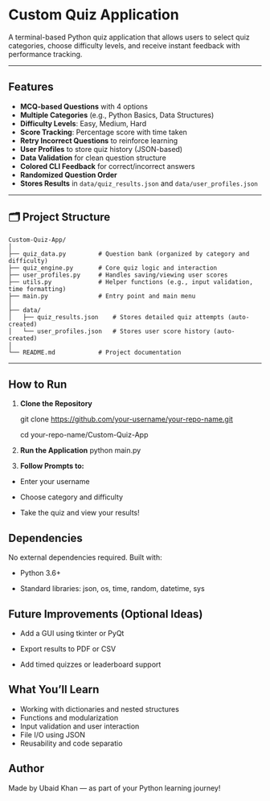 #  Custom Quiz Application

A terminal-based Python quiz application that allows users to select quiz categories, choose difficulty levels, and receive instant feedback with performance tracking.

---

## Features

- **MCQ-based Questions** with 4 options
- **Multiple Categories** (e.g., Python Basics, Data Structures)
- **Difficulty Levels**: Easy, Medium, Hard
- **Score Tracking**: Percentage score with time taken
- **Retry Incorrect Questions** to reinforce learning
- **User Profiles** to store quiz history (JSON-based)
- **Data Validation** for clean question structure
- **Colored CLI Feedback** for correct/incorrect answers
- **Randomized Question Order**
- **Stores Results** in `data/quiz_results.json` and `data/user_profiles.json`

---

## 🗂️ Project Structure

```
Custom-Quiz-App/
│
├── quiz_data.py         # Question bank (organized by category and difficulty)
├── quiz_engine.py       # Core quiz logic and interaction
├── user_profiles.py     # Handles saving/viewing user scores
├── utils.py             # Helper functions (e.g., input validation, time formatting)
├── main.py              # Entry point and main menu
│
├── data/
│   ├── quiz_results.json    # Stores detailed quiz attempts (auto-created)
│   └── user_profiles.json   # Stores user score history (auto-created)
│
└── README.md            # Project documentation
```



---

## How to Run

1. **Clone the Repository**
   
   git clone https://github.com/your-username/your-repo-name.git

   cd your-repo-name/Custom-Quiz-App
   
3. **Run the Application**
    python main.py

4. **Follow Prompts to:**

  - Enter your username

  - Choose category and difficulty

  - Take the quiz and view your results!

## Dependencies

No external dependencies required. Built with:

   - Python 3.6+

   - Standard libraries: json, os, time, random, datetime, sys

## Future Improvements (Optional Ideas)

  - Add a GUI using tkinter or PyQt

  - Export results to PDF or CSV

  - Add timed quizzes or leaderboard support

##  What You’ll Learn

  - Working with dictionaries and nested structures
  - Functions and modularization
  - Input validation and user interaction
  - File I/O using JSON
  - Reusability and code separatio

## Author
Made by Ubaid Khan — as part of your Python learning journey!
